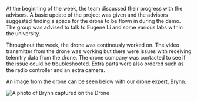 At the beginning of the week, the team discussed their progress with the advisors. A basic update of the project was given and the advisors suggested finding a space for the drone to be flown in during the demo. The group was advised to talk to Eugene Li and some various labs within the university. 

Throughout the week, the drone was continously worked on. The video transmitter from the drone was working but there were issues with receiving telemtry data from the drone. The drone company was contacted to see if the issue could be troubleshooted. Extra parts were also ordered such as the radio controller and an extra camera. 

An image from the drone can be seen below with our drone expert, Brynn.

![A photo of Brynn captured on the Drone](https://i.imgur.com/U2rIA3V.png?1)